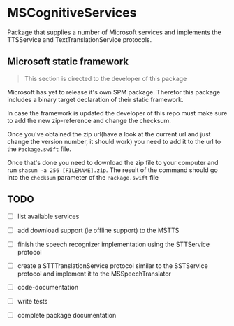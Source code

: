 # MSCognitiveServices
Package that supplies a number of Microsoft services and implements the TTSService and TextTranslationService protocols. 

## Microsoft static framework
> This section is directed to the developer of this package

Microsoft has yet to release it's own SPM package. Therefor this package includes a binary target declaration of their static framework.

In case the framework is updated the developer of this repo must make sure to add the new zip-reference and change the checksum.

Once you've obtained the zip url(have a look at the current url and just change the version number, it should work) you need to add it to the url to the `Package.swift` file.

Once that's done you need to download the zip file to your computer and run `shasum -a 256 [FILENAME].zip`. The result of the command should go into the `checksum` parameter of the `Package.swift` file

## TODO

- [ ] list available services
- [ ] add download support (ie offline support) to the MSTTS 
- [ ] finish the speech recognizer implementation using the STTService protocol
- [ ] create a STTTranslationService protocol similar to the SSTService protocol and implement it to the MSSpeechTranslator
- [ ] code-documentation
- [ ] write tests
- [ ] complete package documentation

